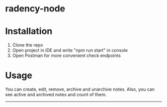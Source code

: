 # radency-node
# Installation
1. Clone the repo
2. Open project in IDE and write "npm run start" in console
3. Open Postman for more convenient check endpoints
# Usage
You can create, edit, remove, archive and unarchive notes.
Also, you can see active and archived notes and count of them.
___

